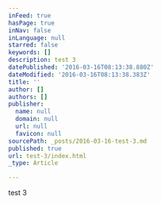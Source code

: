 ```yaml
---
inFeed: true
hasPage: true
inNav: false
inLanguage: null
starred: false
keywords: []
description: test 3
datePublished: '2016-03-16T08:13:38.880Z'
dateModified: '2016-03-16T08:13:38.383Z'
title: ''
author: []
authors: []
publisher:
  name: null
  domain: null
  url: null
  favicon: null
sourcePath: _posts/2016-03-16-test-3.md
published: true
url: test-3/index.html
_type: Article

---
```

test 3